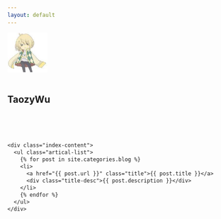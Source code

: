 ```yaml
---
layout: default
---
```


<body>
  <div class="index-wrapper">
    <div class="aside">
      <div class="info-card">
        <div>
          <a href="/" target="_blank"><img src="/images/2793680.jpg" alt="" width="90"/></a>
          <br />
          <br />
          <h2>TaozyWu</h2>
          <br />
          <br />
        </div>
        <a href="http://weibo.com/taozywu/" target="_blank"><img src="http://www.weibo.com/favicon.ico" alt="" width="25"/></a>
        <a href="http://github.com/taozywu/" target="_blank"><img src="https://assets-cdn.github.com/favicon.ico" alt="" width="22"/></a>
        <a href="http://www.newsmth.net/nForum/#!fav" target="_blank"><img src="http://images.newsmth.net/nForum/favicon.ico" alt="" width="22"/></a>
      </div>
      <div id="particles-js"></div>
    </div>

    <div class="index-content">
      <ul class="artical-list">
        {% for post in site.categories.blog %}
        <li>
          <a href="{{ post.url }}" class="title">{{ post.title }}</a>
          <div class="title-desc">{{ post.description }}</div>
        </li>
        {% endfor %}
      </ul>
    </div>
  </div>
</body>

